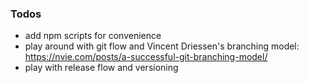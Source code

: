 ### Todos

- add npm scripts for convenience
- play around with git flow and Vincent Driessen's branching model:
https://nvie.com/posts/a-successful-git-branching-model/
- play with release flow and versioning
   

